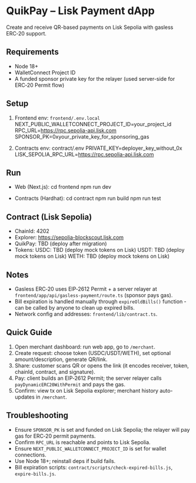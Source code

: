 # QuikPay – Lisk Payment dApp

Create and receive QR-based payments on Lisk Sepolia with gasless ERC‑20 support.

## Requirements
- Node 18+
- WalletConnect Project ID
- A funded sponsor private key for the relayer (used server-side for ERC‑20 Permit flow)

## Setup
1) Frontend env: `frontend/.env.local`
   NEXT_PUBLIC_WALLETCONNECT_PROJECT_ID=your_project_id
   RPC_URL=https://rpc.sepolia-api.lisk.com
   SPONSOR_PK=0xyour_private_key_for_sponsoring_gas

2) Contracts env: contract/.env
   PRIVATE_KEY=deployer_key_without_0x
   LISK_SEPOLIA_RPC_URL=https://rpc.sepolia-api.lisk.com

## Run
- Web (Next.js):
  cd frontend
  npm run dev

- Contracts (Hardhat):
  cd contract
  npm run build
  npm run test

## Contract (Lisk Sepolia)
- ChainId: 4202
- Explorer: https://sepolia-blockscout.lisk.com
- QuikPay: TBD (deploy after migration)
- Tokens:
  USDC: TBD (deploy mock tokens on Lisk)
  USDT: TBD (deploy mock tokens on Lisk)
  WETH: TBD (deploy mock tokens on Lisk)

## Notes
- Gasless ERC‑20 uses EIP‑2612 Permit + a server relayer at `frontend/app/api/gasless-payment/route.ts` (sponsor pays gas).
- Bill expiration is handled manually through `expireOldBills()` function - can be called by anyone to clean up expired bills.
- Network config and addresses: `frontend/lib/contract.ts`.

## Quick Guide 
1) Open merchant dashboard: run web app, go to `/merchant`.
2) Create request: choose token (USDC/USDT/WETH), set optional amount/description, generate QR/link.
3) Share: customer scans QR or opens the link (it encodes receiver, token, chainId, contract, and signature).
4) Pay: client builds an EIP‑2612 Permit; the server relayer calls `payDynamicERC20WithPermit` and pays the gas.
5) Confirm: view tx on Lisk Sepolia explorer; merchant history auto-updates in `/merchant`.

## Troubleshooting
- Ensure `SPONSOR_PK` is set and funded on Lisk Sepolia; the relayer will pay gas for ERC‑20 permit payments.
- Confirm `RPC_URL` is reachable and points to Lisk Sepolia.
- Ensure `NEXT_PUBLIC_WALLETCONNECT_PROJECT_ID` is set for wallet connections.
- Use Node 18+; reinstall deps if build fails.
- Bill expiration scripts: `contract/scripts/check-expired-bills.js`, `expire-bills.js`.
